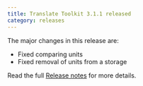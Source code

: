 ```yaml
---
title: Translate Toolkit 3.1.1 released
category: releases
---
```


The major changes in this release are:

- Fixed comparing units
- Fixed removal of units from a storage

Read the full [Release notes](https://docs.translatehouse.org/projects/translate-toolkit/en/latest/releases/3.1.1.html) for more details.
